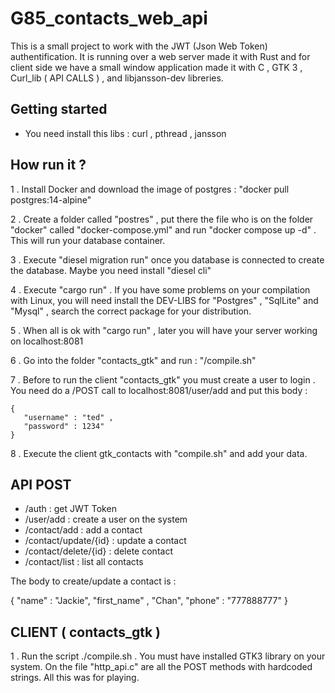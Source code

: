 # G85_contacts_web_api

This is a small project to work with the JWT (Json Web Token) authentification. It is running over a
web server made it with Rust and for client side we have a small window application made it with
C , GTK 3 , Curl_lib ( API CALLS ) , and libjansson-dev libreries.

## Getting started

- You need install this libs : curl , pthread , jansson 


## How run it ? 

1 . Install Docker and download the image of postgres : "docker pull postgres:14-alpine"

2 . Create a folder called "postres" , put there the file who is on the folder "docker" called "docker-compose.yml" and run "docker compose up -d" . This will run your database container.

3 . Execute "diesel migration run" once you database is connected to create the database. Maybe you need 
    install "diesel cli"

4 . Execute "cargo run" . If you have some problems on your compilation with Linux, you will need
    install  the DEV-LIBS for "Postgres" , "SqlLite" and "Mysql" , search the correct package for your distribution.

5 . When all is ok with "cargo run" , later you will have your server working on localhost:8081

6 . Go into the folder "contacts_gtk" and run : "/compile.sh"

7 . Before to run the client "contacts_gtk" you must create a user to login . You need do a /POST call to
    localhost:8081/user/add and put this body :

    { 
       "username" : "ted" ,
       "password" : 1234"
    }

8 . Execute the client gtk_contacts with "compile.sh" and add your data.   

## API POST

- /auth : get JWT Token
- /user/add : create a user on the system
- /contact/add : add a contact
- /contact/update/{id} : update a contact
- /contact/delete/{id} : delete contact
- /contact/list : list all contacts

The body to create/update a contact is :

{
   "name" : "Jackie",
   "first_name" , "Chan",
   "phone" : "777888777"
}


## CLIENT ( contacts_gtk )

1 . Run the script ./compile.sh . You must have installed GTK3 library on your system. On the file
    "http_api.c" are all the POST methods with hardcoded strings. All this was for playing.